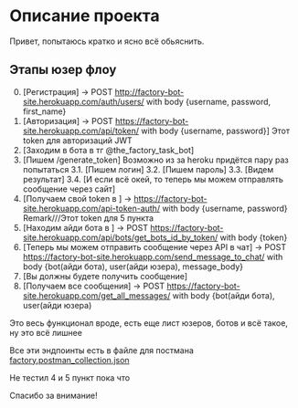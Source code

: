 # Описание проекта
Привет, попытаюсь кратко и ясно всё обьяснить.

## Этапы юзер флоу

0. [Регистрация] -> POST http://factory-bot-site.herokuapp.com/auth/users/  with body  {username, password, first_name}
1. [Авторизация] -> POST https://factory-bot-site.herokuapp.com/api/token/ with body  {username, password}]  Этот token для авторизаций JWT
2. [Заходим в бота в тг @the_factory_task_bot]
3. [Пишем /generate_token]  Возможно из за heroku придётся пару раз попытаться
    3.1. [Пишем логин]
    3.2. [Пишем пароль]
    3.3. [Видем результат]
    3.4. [И если всё окей, то теперь мы можем отправлять сообщение через сайт]
4. [Получаем свой token в ] -> https://factory-bot-site.herokuapp.com/api-token-auth/  with body  {username, password}  Remark///Этот token для 5 пункта
5. [Находим айди бота в ] -> POST https://factory-bot-site.herokuapp.com/api/bots/get_bots_id_by_token/   with body  {token}
6. [Теперь мы можем отправить сообщение через API в чат] -> POST https://factory-bot-site.herokuapp.com/send_message_to_chat/ with body  {bot(айди бота), user(айди юзера), message_body}
7. [Вы должны будете получить сообщение]
8. [Получаем все сообщения] -> POST https://factory-bot-site.herokuapp.com/get_all_messages/ with body  {bot(айди бота), user(айди юзера)

Это весь функционал вроде, есть еще лист юзеров, ботов и всё такое, ну это всё лишнее

Все эти эндпоинты есть в файле для постмана [factory.postman_collection.json](https://github.com/IkayevAibar/factory_bot_site/blob/master/factory.postman_collection.json)

Не тестил 4 и 5 пункт пока что

Спасибо за внимание!
